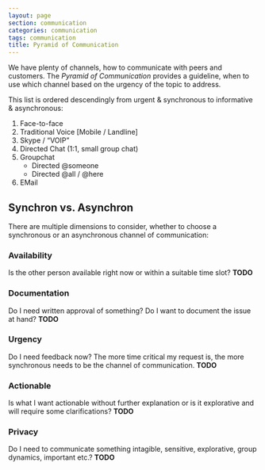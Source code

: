 ```yaml
---
layout: page
section: communication
categories: communication
tags: communication
title: Pyramid of Communication
---
```

We have plenty of channels, how to communicate with peers and customers. The _Pyramid of Communication_ provides a guideline, when to use which channel based on the urgency of the topic to address.

This list is ordered descendingly from urgent & synchronous to informative & asynchronous:

1. Face-to-face 
2. Traditional Voice [Mobile / Landline]
3. Skype / “VOIP” 
4. Directed Chat (1:1, small group chat)
5. Groupchat 
	* Directed @someone
	* Directed @all / @here
6. EMail 

## Synchron vs. Asynchron
There are multiple dimensions to consider, whether to choose a synchronous or an asynchronous channel of communication:

### Availability
Is the other person available right now or within a suitable time slot?
**TODO**

### Documentation
Do I need written approval of something? Do I want to document the issue at hand?
**TODO**

### Urgency
Do I need feedback now? 
The more time critical my request is, the more synchronous needs to be the channel of communication.
**TODO**

### Actionable
Is what I want actionable without further explanation or is it explorative and will require some clarifications?
**TODO**

### Privacy
Do I need to communicate something intagible, sensitive, explorative, group dynamics, important etc.?
**TODO**